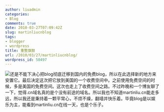 ```yaml
---
author: liuadmin
categories:
- Blog
comments: true
date: 2010-03-27T07:09:42Z
slug: martinliucnblog
tags:
- blogger
- wordpress
title: 重整旗鼓
url: /2010/03/27/martinliucnblog/
wordpress_id: 50497
---
```


[![](http://7bv9gn.com1.z0.glb.clouddn.com/wp-content/uploads/2010/03/Martin_s-Blog-300x48.gif)](http://7bv9gn.com1.z0.glb.clouddn.com/wp-content/uploads/2010/03/Martin_s-Blog.gif)还是不能下决心把blog彻底迁移到国内的免费blog，所以在此选择新的地方来安置它。最后决定这次把它放到美国的一个收费空间中。之前使用免费空间的时候，多是美国的免费空间。这次也走上了收费空间之路。不过昨晚和一个博友聊了一下，觉得.cn域名真的是个没有前途的域名。所以我也不知道martinliu.cn能走多远，所以我还是秉持着一颗平常心，不烦不燥，翻墙并快乐着。毕竟blog是以娱乐为主，能看到martinliu.cn在线一天，也是个乐子。
